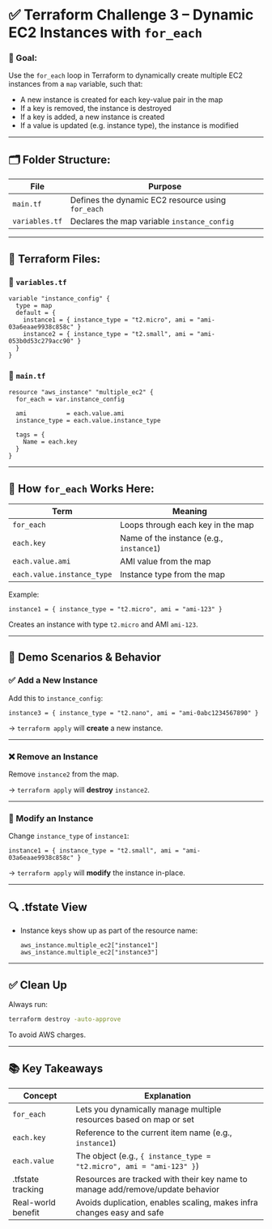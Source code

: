 # ✅ Terraform Challenge 3 – Dynamic EC2 Instances with `for_each`

### 🧠 Goal:

Use the `for_each` loop in Terraform to dynamically create multiple EC2 instances from a `map` variable, such that:

* A new instance is created for each key-value pair in the map
* If a key is removed, the instance is destroyed
* If a key is added, a new instance is created
* If a value is updated (e.g. instance type), the instance is modified

---

## 🗂️ Folder Structure:

| File           | Purpose                                           |
| -------------- | ------------------------------------------------- |
| `main.tf`      | Defines the dynamic EC2 resource using `for_each` |
| `variables.tf` | Declares the map variable `instance_config`       |

---

## 🧾 Terraform Files:

### 🔹 `variables.tf`

```hcl
variable "instance_config" {
  type = map
  default = {
    instance1 = { instance_type = "t2.micro", ami = "ami-03a6eaae9938c858c" }
    instance2 = { instance_type = "t2.small", ami = "ami-053b0d53c279acc90" }
  }
}
```

### 🔹 `main.tf`

```hcl
resource "aws_instance" "multiple_ec2" {
  for_each = var.instance_config

  ami           = each.value.ami
  instance_type = each.value.instance_type

  tags = {
    Name = each.key
  }
}
```

---

## 🔁 How `for_each` Works Here:

| Term                       | Meaning                                  |
| -------------------------- | ---------------------------------------- |
| `for_each`                 | Loops through each key in the map        |
| `each.key`                 | Name of the instance (e.g., `instance1`) |
| `each.value.ami`           | AMI value from the map                   |
| `each.value.instance_type` | Instance type from the map               |

Example:

```hcl
instance1 = { instance_type = "t2.micro", ami = "ami-123" }
```

Creates an instance with type `t2.micro` and AMI `ami-123`.

---

## 🧪 Demo Scenarios & Behavior

### ✅ Add a New Instance

Add this to `instance_config`:

```hcl
instance3 = { instance_type = "t2.nano", ami = "ami-0abc1234567890" }
```

→ `terraform apply` will **create** a new instance.

---

### ❌ Remove an Instance

Remove `instance2` from the map.

→ `terraform apply` will **destroy** `instance2`.

---

### 🔁 Modify an Instance

Change `instance_type` of `instance1`:

```hcl
instance1 = { instance_type = "t2.small", ami = "ami-03a6eaae9938c858c" }
```

→ `terraform apply` will **modify** the instance in-place.

---

## 🔍 .tfstate View

* Instance keys show up as part of the resource name:

  ```
  aws_instance.multiple_ec2["instance1"]
  aws_instance.multiple_ec2["instance3"]
  ```

---

## ✅ Clean Up

Always run:

```bash
terraform destroy -auto-approve
```

To avoid AWS charges.

---

## 📚 Key Takeaways

| Concept            | Explanation                                                                    |
| ------------------ | ------------------------------------------------------------------------------ |
| `for_each`         | Lets you dynamically manage multiple resources based on map or set             |
| `each.key`         | Reference to the current item name (e.g., `instance1`)                         |
| `each.value`       | The object (e.g., `{ instance_type = "t2.micro", ami = "ami-123" }`)           |
| .tfstate tracking  | Resources are tracked with their key name to manage add/remove/update behavior |
| Real-world benefit | Avoids duplication, enables scaling, makes infra changes easy and safe         |

